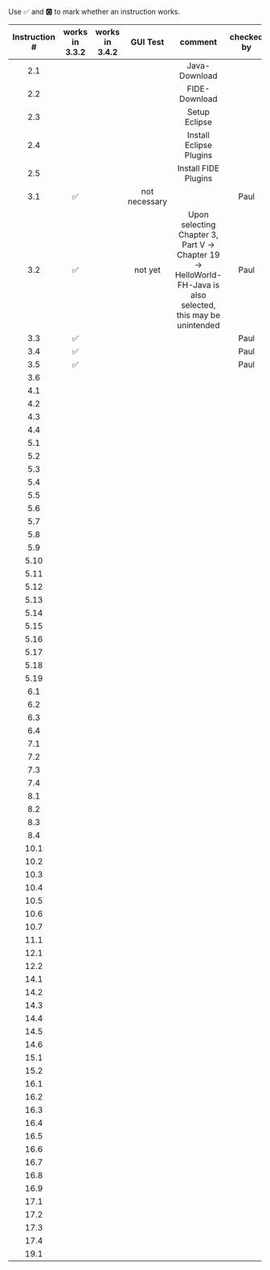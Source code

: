 Use ✅ and 🅾 to mark whether an instruction works.

| Instruction # | works in 3.3.2 | works in 3.4.2 | GUI Test | comment | checked by |
| :--------: |:-------------:| :-----:| :----: | :----: | :-------: |
| 2.1 | | | | Java-Download | |
| 2.2 | | | | FIDE-Download | |
| 2.3 | | | | Setup Eclipse | |
| 2.4 | | | | Install Eclipse Plugins | |
| 2.5 | | | | Install FIDE Plugins | |
| 3.1 | ✅ | | not necessary | | Paul |
| 3.2 | ✅ | | not yet | Upon selecting Chapter 3, Part V -> Chapter 19 -> HelloWorld-FH-Java is also selected, this may be unintended | Paul |
| 3.3 | ✅ | | | | Paul |
| 3.4 | ✅ | | | | Paul |
| 3.5 | ✅ | | | | Paul |
| 3.6 | | | | | |
| 4.1 | | | | | |
| 4.2 | | | | | |
| 4.3 | | | | | |
| 4.4 | | | | | |
| 5.1 | | | | | |
| 5.2 | | | | | | 
| 5.3 | | | | | |
| 5.4 | | | | | |
| 5.5 | | | | | |
| 5.6 | | | | | |
| 5.7 | | | | | |
| 5.8 | | | | | |
| 5.9 | | | | | |
| 5.10 | | | | | |
| 5.11 | | | | | |
| 5.12 | | | | | |
| 5.13 | | | | | |
| 5.14 | | | | | |
| 5.15 | | | | | |
| 5.16 | | | | | |
| 5.17 | | | | | |
| 5.18 | | | | | |
| 5.19 | | | | | |
| 6.1 | | | | | |
| 6.2 | | | | | |
| 6.3 | | | | | |
| 6.4 | | | | | |
| 7.1 | | | | | |
| 7.2 | | | | | |
| 7.3 | | | | | |
| 7.4 | | | | | |
| 8.1 | | | | | |
| 8.2 | | | | | |
| 8.3 | | | | | |
| 8.4 | | | | | |
| 10.1 | | | | | |
| 10.2 | | | | | |
| 10.3 | | | | | |
| 10.4 | | | | | |
| 10.5 | | | | | |
| 10.6 | | | | | |
| 10.7 | | | | | |
| 11.1 | | | | | |
| 12.1 | | | | | |
| 12.2 | | | | | |
| 14.1 | | | | | |
| 14.2 | | | | | |
| 14.3 | | | | | |
| 14.4 | | | | | |
| 14.5 | | | | | |
| 14.6 | | | | | |
| 15.1 | | | | | |
| 15.2 | | | | | |
| 16.1 | | | | | |
| 16.2 | | | | | |
| 16.3 | | | | | |
| 16.4 | | | | | |
| 16.5 | | | | | |
| 16.6 | | | | | |
| 16.7 | | | | | |
| 16.8 | | | | | |
| 16.9 | | | | | |
| 17.1 | | | | | |
| 17.2 | | | | | |
| 17.3 | | | | | |
| 17.4 | | | | | |
| 19.1 | | | | | |